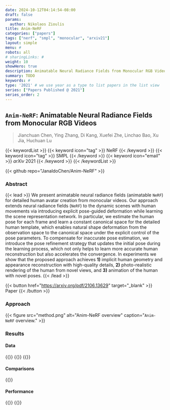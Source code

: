 ```yaml
---
date: 2024-10-12T04:14:54-08:00
draft: false
params:
  author: Nikolaos Zioulis
title: Anim-NeRF
categories: ["papers"]
tags: ["nerf", "smpl", "monocular", "arxiv21"]
layout: simple
menu: #
robots: all
# sharingLinks: #
weight: 10
showHero: true
description: Animatable Neural Radiance Fields from Monocular RGB Videos
summary: TODO 
keywords: #
type: '2021' # we use year as a type to list papers in the list view
series: ["Papers Published @ 2021"]
series_order: 2
---
```


## `Anim-NeRF`: Animatable Neural Radiance Fields from Monocular RGB Videos

> Jianchuan Chen, Ying Zhang, Di Kang, Xuefei Zhe, Linchao Bao, Xu Jia, Huchuan Lu

{{< keywordList >}}
{{< keyword icon="tag" >}} NeRF {{< /keyword >}}
{{< keyword icon="tag" >}} SMPL {{< /keyword >}}
{{< keyword icon="email" >}} *arXiv* 2021 {{< /keyword >}}
{{< /keywordList >}}

{{< github repo="JanaldoChen/Anim-NeRF" >}}

### Abstract
{{< lead >}}
We present animatable neural radiance fields (animatable `NeRF`) for detailed human avatar creation from monocular videos. Our approach extends neural radiance fields (`NeRF`) to the dynamic scenes with human movements via introducing explicit pose-guided deformation while learning the scene representation network. In particular, we estimate the human pose for each frame and learn a constant canonical space for the detailed human template, which enables natural shape deformation from the observation space to the canonical space under the explicit control of the pose parameters. To compensate for inaccurate pose estimation, we introduce the pose refinement strategy that updates the initial pose during the learning process, which not only helps to learn more accurate human reconstruction but also accelerates the convergence. In experiments we show that the proposed approach achieves **1)** implicit human geometry and appearance reconstruction with high-quality details, **2)** photo-realistic rendering of the human from novel views, and **3)** animation of the human with novel poses.
{{< /lead >}}

{{< button href="https://arxiv.org/pdf/2106.13629" target="_blank" >}}
Paper
{{< /button >}}

### Approach

{{< figure
    src="method.png"
    alt="Anim-NeRF overview"
    caption="`Anim-NeRF` overview."
    >}}

### Results

#### Data

{{<badge label="test" message="PeopleSnapshot" color="lightblue" logo="link" link="https://graphics.tu-bs.de/people-snapshot" target="_blank">}}
{{<badge label="test" message="iPER" color="critical" logo="github" link="https://svip-lab.github.io/dataset/iPER_dataset.html" target="_blank">}}
{{<badge label="test" message="MultiGarment" color="coral" logo="link" link="https://virtualhumans.mpi-inf.mpg.de/mgn/" target="_blank">}}

#### Comparisons
{{<badge label="body--NeRF" message="NeuralBody" color="coral" logo="github" link="https://github.com/zju3dv/neuralbody" target="_blank">}}

#### Performance
{{<badge label="train" message="13h" color="informational" logo="link" >}}
{{<badge label="train" message="2_x_RTX3090" color="informational" logo="link" >}}